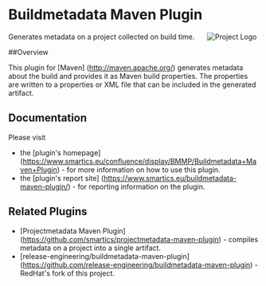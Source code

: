 Buildmetadata Maven Plugin
==========================

<img align="right" src="https://raw.githubusercontent.com/smartics/buildmetadata-maven-plugin/master/src/site/resources/images/logos/icon-128x128.png" alt="Project Logo" hspace="5">

Generates metadata on a project collected on build time.

##Overview

This plugin for [Maven] (http://maven.apache.org/) generates metadata about the build and provides it 
as Maven build properties. The properties are written to a properties or XML file that can be included 
in the generated artifact.

## Documentation

Please visit

  * the [plugin's homepage] (https://www.smartics.eu/confluence/display/BMMP/Buildmetadata+Maven+Plugin) - for more information on how to use this plugin.
  * the [plugin's report site] (https://www.smartics.eu/buildmetadata-maven-plugin/) - for reporting information on the plugin.
 
## Related Plugins
* [Projectmetadata Maven Plugin] (https://github.com/smartics/projectmetadata-maven-plugin) - compiles metadata on a project into a single artifact.
* [release-engineering/buildmetadata-maven-plugin] (https://github.com/release-engineering/buildmetadata-maven-plugin) - RedHat's fork of this project.

